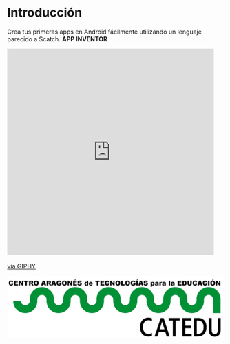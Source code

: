 

# Introducción

Crea tus primeras apps en Android fácilmente utilizando un lenguaje parecido a Scatch. **APP INVENTOR**

<iframe src="https://giphy.com/embed/BhsCHqLcCxeSs" width="480" height="480" frameBorder="0" class="giphy-embed" allowFullScreen></iframe><p><a href="https://giphy.com/gifs/r2d2-BhsCHqLcCxeSs">via GIPHY</a></p>

![](/assets/HERALDO-jpg.jpg)






